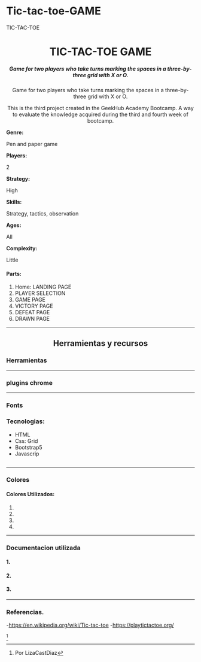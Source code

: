 # Tic-tac-toe-GAME



TIC-TAC-TOE
<h1 align="center"> TIC-TAC-TOE GAME</h1>
<h5 align="center">Game for two players who take turns marking the spaces in a three-by-three grid with X or O. </h5>
 
<p align="center">Game for two players who take turns marking the spaces in a three-by-three grid with X or O.</p>
<p align="center">This is the third project created in the GeekHub Academy Bootcamp. A way to evaluate the knowledge acquired during the third and fourth week of bootcamp. </p>

<strong>Genre:</strong> <p>Pen and paper game</p>
<strong>Players:</strong> <p>2</p>
<strong>Strategy:</strong> <p>High</p>
<strong>Skills:</strong> <p>Strategy, tactics, observation</p>
<strong>Ages:</strong> <p>All</p>
<strong>Complexity:</strong> <p>Little</p>


#### Parts:
1. Home: LANDING PAGE
2. PLAYER SELECTION
3. GAME PAGE
4. VICTORY PAGE
5. DEFEAT PAGE
6. DRAWN PAGE

<hr>

<h2 align="center">Herramientas y recursos</h2>

### Herramientas



---
### plugins chrome

---

### Fonts

### Tecnologias:
- HTML
- Css: Grid
- Bootstrap5
- Javascrip



<img src="" alt="">

---
### Colores 
#### Colores Utilizados: 
1. 
2.  
3. 
4. 


---
### Documentacion utilizada

#### 1.


#### 2.


#### 3.



---
### Referencias.

-https://en.wikipedia.org/wiki/Tic-tac-toe
-https://playtictactoe.org/





[^1]

[^1]: Por LizaCastDiaz
